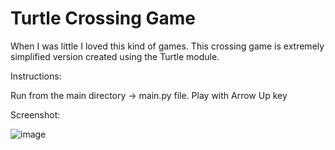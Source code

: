 # Turtle Crossing Game

When I was little I loved this kind of games. This crossing game is extremely simplified version created using the Turtle module.

Instructions:

Run from the main directory -> main.py file.
Play with Arrow Up key

Screenshot:

![image](https://user-images.githubusercontent.com/75262108/177407358-1918afeb-08f9-4bb8-b142-d5bdc0483318.png)
